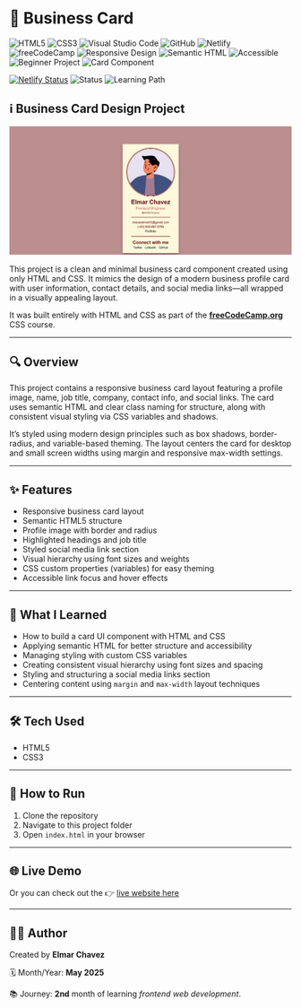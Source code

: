 # 📁 Business Card

![HTML5](https://img.shields.io/badge/HTML5-E34F26?style=for-the-badge&logo=html5&logoColor=white)
![CSS3](https://img.shields.io/badge/CSS3-1572B6?style=for-the-badge&logo=css3&logoColor=white)
![Visual Studio Code](https://img.shields.io/badge/VS%20Code-007ACC?style=for-the-badge&logo=visual-studio-code&logoColor=white)
![GitHub](https://img.shields.io/badge/GitHub-181717?style=for-the-badge&logo=github&logoColor=white)
![Netlify](https://img.shields.io/badge/Netlify-00C7B7?style=for-the-badge&logo=netlify&logoColor=white)
![freeCodeCamp](https://img.shields.io/badge/freeCodeCamp-27273D?style=for-the-badge&logo=freecodecamp&logoColor=white)
![Responsive Design](https://img.shields.io/badge/Responsive%20Design-2196F3?style=for-the-badge&logo=responsive&logoColor=white)
![Semantic HTML](https://img.shields.io/badge/Semantic%20HTML-ff9800?style=for-the-badge)
![Accessible](https://img.shields.io/badge/Accessibility-A11Y-0052cc?style=for-the-badge)
![Beginner Project](https://img.shields.io/badge/Beginner%20Project-25D366?style=for-the-badge)
![Card Component](https://img.shields.io/badge/Card%20Component-UI%20Practice-yellow?style=for-the-badge)

[![Netlify Status](https://api.netlify.com/api/v1/badges/47674e46-271a-4f1e-8590-c2887b53fb8d/deploy-status)](https://html-css-daily.netlify.app/design%20a%20business%20card/)
![Status](https://img.shields.io/badge/status-complete-brightgreen)
![Learning Path](https://img.shields.io/badge/learning%20path-month%202-blue)

## ℹ️ Business Card Design Project

![Screenshot of the project](./screenshot.png)

This project is a clean and minimal business card component created using only HTML and CSS. It mimics the design of a modern business profile card with user information, contact details, and social media links—all wrapped in a visually appealing layout.

It was built entirely with HTML and CSS as part of the [**freeCodeCamp.org**](https://www.freecodecamp.org/learn/full-stack-developer/) CSS course.

---

## 🔍 Overview

This project contains a responsive business card layout featuring a profile image, name, job title, company, contact info, and social links. The card uses semantic HTML and clear class naming for structure, along with consistent visual styling via CSS variables and shadows.

It’s styled using modern design principles such as box shadows, border-radius, and variable-based theming. The layout centers the card for desktop and small screen widths using margin and responsive max-width settings.

---

## ✨ Features

- Responsive business card layout
- Semantic HTML5 structure
- Profile image with border and radius
- Highlighted headings and job title
- Styled social media link section
- Visual hierarchy using font sizes and weights
- CSS custom properties (variables) for easy theming
- Accessible link focus and hover effects

---

## 🧠 What I Learned

- How to build a card UI component with HTML and CSS
- Applying semantic HTML for better structure and accessibility
- Managing styling with custom CSS variables
- Creating consistent visual hierarchy using font sizes and spacing
- Styling and structuring a social media links section
- Centering content using `margin` and `max-width` layout techniques

---

## 🛠️ Tech Used

- HTML5
- CSS3

---

## 🚀 How to Run

1. Clone the repository
2. Navigate to this project folder
3. Open `index.html` in your browser

---

## 🌐 Live Demo

Or you can check out the 👉 [live website here](https://html-css-daily.netlify.app/design%20a%20business%20card/)

---

## 🧑‍💻 Author

Created by **Elmar Chavez**

🗓️ Month/Year: **May 2025**

📚 Journey: **2nd** month of learning _frontend web development_.

